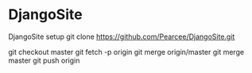 # DjangoSite

DjangoSite
setup
git clone https://github.com/Pearcee/DjangoSite.git

git checkout master
git fetch -p origin
git merge origin/master
git merge master
git push origin
